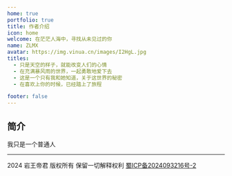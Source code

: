 ```yaml
---
home: true
portfolio: true
title: 作者介绍
icon: home
welcome: 在茫茫人海中，寻找从未见过的你
name: ZLMX
avatar: https://img.vinua.cn/images/I2HgL.jpg
titles:
  - 只是天空的样子，就能改变人们的心情
  - 在充满暴风雨的世界，一起勇敢地爱下去
  - 这是一个只有我和她知道，关于这世界的秘密
  - 在喜欢上你的时候，已经踏上了旅程

footer: false
---
```


## 简介

我只是一个普通人

---

2024 岩王帝君 版权所有 保留一切解释权利
  <a href="https://beian.miit.gov.cn/" target="_blank">蜀ICP备2024093216号-2</a>